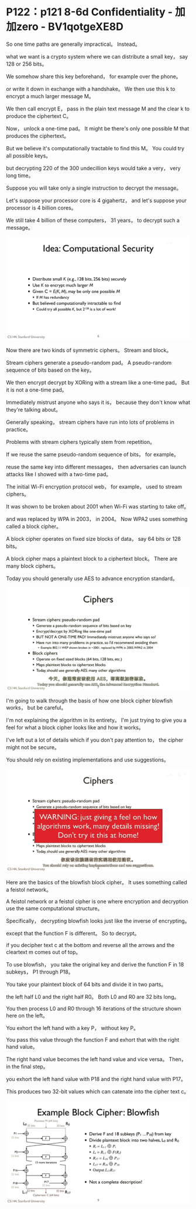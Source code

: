 # P122：p121 8-6d Confidentiality - 加加zero - BV1qotgeXE8D

 So one time paths are generally impractical。 Instead。

 what we want is a crypto system where we can distribute a small key， say 128 or 256 bits。

 We somehow share this key beforehand， for example over the phone。

 or write it down in exchange with a handshake。 We then use this k to encrypt a much larger message M。

 We then call encrypt E， pass in the plain text message M and the clear k to produce the ciphertext C。

 Now， unlock a one-time pad。 It might be there's only one possible M that produces the ciphertext。

 But we believe it's computationally tractable to find this M。 You could try all possible keys。

 but decrypting 220 of the 300 undecillion keys would take a very， very long time。

 Suppose you will take only a single instruction to decrypt the message。

 Let's suppose your processor core is 4 gigahertz， and let's suppose your processor is 4 billion cores。

 We still take 4 billion of these computers， 31 years， to decrypt such a message。



![](img/bb85396e0b3aa191e58aabd6ab17dc4e_1.png)

 Now there are two kinds of symmetric ciphers。 Stream and block。

 Stream ciphers generate a pseudo-random pad。 A pseudo-random sequence of bits based on the key。

 We then encrypt decrypt by XORing with a stream like a one-time pad。 But it is not a one-time pad。

 Immediately mistrust anyone who says it is， because they don't know what they're talking about。

 Generally speaking， stream ciphers have run into lots of problems in practice。

 Problems with stream ciphers typically stem from repetition。

 If we reuse the same pseudo-random sequence of bits， for example。

 reuse the same key into different messages， then adversaries can launch attacks like I showed with a two-time pad。

 The initial Wi-Fi encryption protocol web， for example， used to stream ciphers。

 It was shown to be broken about 2001 when Wi-Fi was starting to take off。

 and was replaced by WPA in 2003， in 2004。 Now WPA2 uses something called a block cipher。

 A block cipher operates on fixed size blocks of data， say 64 bits or 128 bits。

 A block cipher maps a plaintext block to a ciphertext block。 There are many block ciphers。

 Today you should generally use AES to advance encryption standard。



![](img/bb85396e0b3aa191e58aabd6ab17dc4e_3.png)

 I'm going to walk through the basis of how one block cipher blowfish works， but be careful。

 I'm not explaining the algorithm in its entirety。 I'm just trying to give you a feel for what a block cipher looks like and how it works。

 I've left out a lot of details which if you don't pay attention to， the cipher might not be secure。

 You should rely on existing implementations and use suggestions。



![](img/bb85396e0b3aa191e58aabd6ab17dc4e_5.png)

 Here are the basics of the blowfish block cipher。 It uses something called a feistol network。

 A feistol network or a feistol cipher is one where encryption and decryption use the same computational structure。

 Specifically， decrypting blowfish looks just like the inverse of encrypting。

 except that the function F is different。 So to decrypt。

 if you decipher text c at the bottom and reverse all the arrows and the cleartext m comes out of top。

 To use blowfish， you take the original key and derive the function F in 18 subkeys， P1 through P18。

 You take your plaintext block of 64 bits and divide it in two parts。

 the left half L0 and the right half R0。 Both L0 and R0 are 32 bits long。

 You then process L0 and R0 through 16 iterations of the structure shown here on the left。

 You exhort the left hand with a key P， without key P。

 You pass this value through the function F and exhort that with the right hand value。

 The right hand value becomes the left hand value and vice versa。 Then， in the final step。

 you exhort the left hand value with P18 and the right hand value with P17。

 This produces two 32-bit values which can catenate into the cipher text c。



![](img/bb85396e0b3aa191e58aabd6ab17dc4e_7.png)